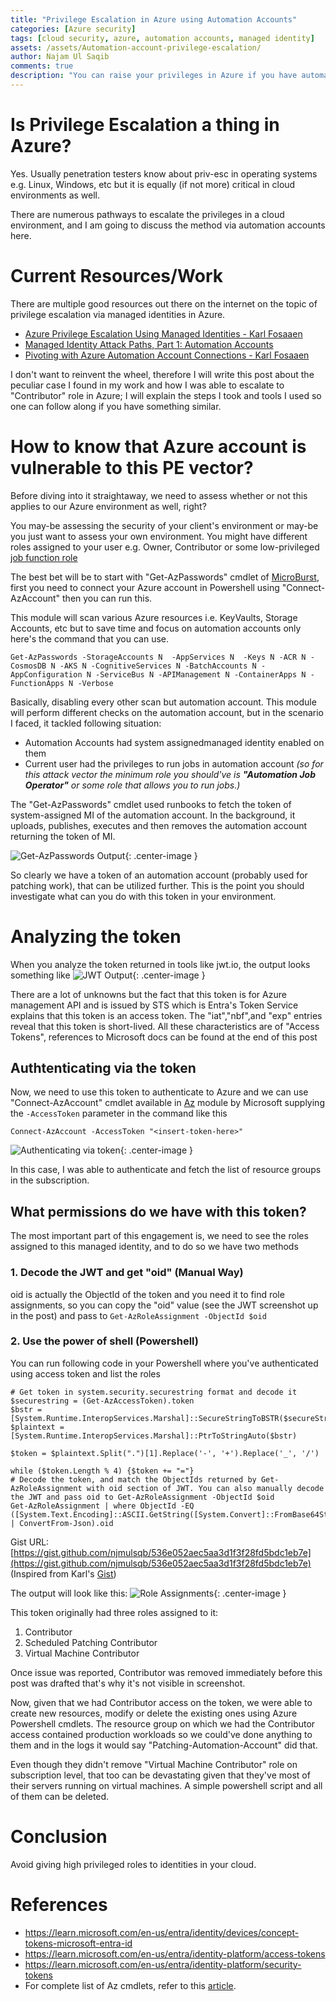 ```yaml
---
title: "Privilege Escalation in Azure using Automation Accounts"
categories: [Azure security]
tags: [cloud security, azure, automation accounts, managed identity]
assets: /assets/Automation-account-privilege-escalation/
author: Najam Ul Saqib
comments: true
description: "You can raise your privileges in Azure if you have automation accounts and managed identities configured in a specific way. Read the post to learn more."
---
```


# Is Privilege Escalation a thing in Azure?

Yes. Usually penetration testers know about priv-esc in operating systems e.g. Linux, Windows, etc but it is equally (if not more) critical in cloud environments as well. 

There are numerous pathways to escalate the privileges in a cloud environment, and I am going to discuss the method via automation accounts here.

# Current Resources/Work

There are multiple good resources out there on the internet on the topic of privilege escalation via managed identities in Azure. 

- [Azure Privilege Escalation Using Managed Identities - Karl Fosaaen](https://www.netspi.com/blog/technical-blog/cloud-pentesting/azure-privilege-escalation-using-managed-identities/)
- [Managed Identity Attack Paths, Part 1: Automation Accounts](https://posts.specterops.io/managed-identity-attack-paths-part-1-automation-accounts-82667d17187a)
- [Pivoting with Azure Automation Account Connections - Karl Fosaaen](https://www.netspi.com/blog/technical-blog/cloud-pentesting/azure-automation-account-connections/)


I don't want to reinvent the wheel, therefore I will write this post about the peculiar case I found in my work and how I was able to escalate to "Contributor" role in Azure; I will explain the steps I took and tools I used so one can follow along if you have something similar.

# How to know that Azure account is vulnerable to this PE vector?

Before diving into it straightaway, we need to assess whether or not this applies to our Azure environment as well, right?

You may-be assessing the security of your client's environment or may-be you just want to assess your own environment. You might have different roles assigned to your user e.g. Owner, Contributor or some low-privileged [job function role](https://learn.microsoft.com/en-us/azure/role-based-access-control/built-in-roles)

The best bet will be to start with "Get-AzPasswords" cmdlet of [MicroBurst](https://github.com/NetSPI/MicroBurst), first you need to connect your Azure account in Powershell using "Connect-AzAccount" then you can run this.

This module will scan various Azure resources i.e. KeyVaults, Storage Accounts, etc but to save time and focus on automation accounts only here's the command that you can use.

`Get-AzPasswords -StorageAccounts N  -AppServices N  -Keys N -ACR N -CosmosDB N -AKS N -CognitiveServices N -BatchAccounts N -AppConfiguration N -ServiceBus N -APIManagement N -ContainerApps N -FunctionApps N -Verbose
`

Basically, disabling every other scan but automation account. This module will perform different checks on the automation account, but in the scenario I faced, it tackled following situation:
- Automation Accounts had system assignedmanaged identity enabled on them
- Current user had the privileges to run jobs in automation account *(so for this attack vector the minimum role you should've is **"Automation Job Operator"** or some role that allows you to run jobs.)*

The "Get-AzPasswords" cmdlet used runbooks to fetch the token of system-assigned MI of the automation account. In the background, it uploads, publishes, executes and then removes the automation account returning the token of MI.

![Get-AzPasswords Output](/assets/Automation-account-privilege-escalation/azpassword-output.png){: .center-image }

So clearly we have a token of an automation account (probably used for patching work), that can be utilized further. This is the point you should investigate what can you do with this token in your environment.

# Analyzing the token

When you analyze the token returned in tools like jwt.io, the output looks something like 
![JWT Output](/assets/Automation-account-privilege-escalation/jwt-decoded.png){: .center-image }

There are a lot of unknowns but the fact that this token is for Azure management API and is issued by STS which is Entra's Token Service explains that this token is an access token. The "iat","nbf",and "exp" entries reveal that this token is short-lived. All these characteristics are of "Access Tokens", references to Microsoft docs can be found at the end of this post

## Authtenticating via the token

Now, we need to use this token to authenticate to Azure and we can use "Connect-AzAccount" cmdlet available in [Az](https://docs.microsoft.com/en-us/powershell/azure/new-azureps-module-az?view=azps-3.6.1) module by Microsoft supplying the `-AccessToken` parameter in the command like this

`Connect-AzAccount -AccessToken "<insert-token-here>"`

![Authenticating via token](/assets/Automation-account-privilege-escalation/authentication.png){: .center-image }

In this case, I was able to authenticate and fetch the list of resource groups in the subscription.

## What permissions do we have with this token?

The most important part of this engagement is, we need to see the roles assigned to this managed identity, and to do so we have two methods

### 1. Decode the JWT and get "oid" (Manual Way)

oid is actually the ObjectId of the token and you need it to find role assignments, so you can copy the "oid" value (see the JWT screenshot up in the post) and pass to `Get-AzRoleAssignment -ObjectId $oid`

### 2. Use the power of shell (Powershell)
You can run following code in your Powershell where you've authenticated using access token and list the roles
```
# Get token in system.security.securestring format and decode it
$securestring = (Get-AzAccessToken).token
$bstr = [System.Runtime.InteropServices.Marshal]::SecureStringToBSTR($secureString)
$plaintext = [System.Runtime.InteropServices.Marshal]::PtrToStringAuto($bstr)

$token = $plaintext.Split(".")[1].Replace('-', '+').Replace('_', '/')

while ($token.Length % 4) {$token += "="}
# Decode the token, and match the ObjectIds returned by Get-AzRoleAssignment with oid section of JWT. You can also manually decode the JWT and pass oid to Get-AzRoleAssignment -ObjectId $oid
Get-AzRoleAssignment | where ObjectId -EQ ([System.Text.Encoding]::ASCII.GetString([System.Convert]::FromBase64String($token)) | ConvertFrom-Json).oid
```
Gist URL: [https://gist.github.com/njmulsqb/536e052aec5aa3d1f3f28fd5bdc1eb7e](https://gist.github.com/njmulsqb/536e052aec5aa3d1f3f28fd5bdc1eb7e) (Inspired from Karl's [Gist](https://gist.github.com/kfosaaen/e9a77a15ea7f26c05fd0f1a8ad85b0fd))

The output will look like this:
![Role Assignments](/assets/Automation-account-privilege-escalation/roles.png){: .center-image }

This token originally had three roles assigned to it:
1. Contributor
2. Scheduled Patching Contributor
3. Virtual Machine Contributor

Once issue was reported, Contributor was removed immediately before this post was drafted that's why it's not visible in screenshot.

Now, given that we had Contributor access on the token, we were able to create new resources, modify or delete the existing ones using Azure Powershell cmdlets. The resource group on which we had the Contributor access contained production workloads so we could've done anything to them and in the logs it would say "Patching-Automation-Account" did that.

Even though they didn't remove "Virtual Machine Contributor" role on subscription level, that too can be devastating given that they've most of their servers running on virtual machines. A simple powershell script and all of them can be deleted.

# Conclusion
Avoid giving high privileged roles to identities in your cloud.


# References
- https://learn.microsoft.com/en-us/entra/identity/devices/concept-tokens-microsoft-entra-id
- https://learn.microsoft.com/en-us/entra/identity-platform/access-tokens
- https://learn.microsoft.com/en-us/entra/identity-platform/security-tokens
- For complete list of Az cmdlets, refer to this [article](https://learn.microsoft.com/en-us/powershell/module/?view=azps-14.0.0).